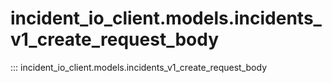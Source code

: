 # incident_io_client.models.incidents_v1_create_request_body

::: incident_io_client.models.incidents_v1_create_request_body
